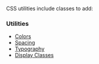 CSS utilities include classes to add:

### Utilities

- [Colors](/styleguide/#/Sass%20Utilities/Colors)
- [Spacing](/styleguide/#/Sass%20Utilities/Spacing)
- [Typography](/styleguide/#/Sass%20Utilities/Typography)
- [Display Classes](/styleguide/#/Sass%20Utilities/Display)
